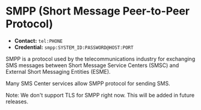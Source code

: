 # SMPP (Short Message Peer-to-Peer Protocol)
- **Contact:** `tel:PHONE`
- **Credential:** `smpp:SYSTEM_ID:PASSWORD@HOST:PORT`

SMPP is a protocol used by the telecommunications industry for exchanging SMS messages between Short Message Service Centers (SMSC) and External Short Messaging Entities (ESME).

Many SMS Center services allow SMPP protocol for sending SMS.

Note: We don't support TLS for SMPP right now. This will be added in future releases.
